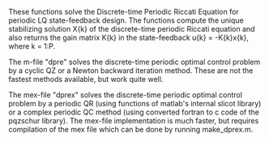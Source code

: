 These functions solve the Discrete-time Periodic Riccati Equation for periodic LQ state-feedback design. The functions compute the unique stabilizing solution X{k} of the discrete-time periodic Riccati equation and also returns the gain matrix K{k} in the state-feedback u{k} = -K{k}x{k}, where k = 1:P.

The m-file "dpre" solves the discrete-time periodic optimal control problem by a cyclic QZ or a Newton backward iteration method. These are not the fastest methods available, but work quite well. 

The mex-file "dprex" solves the discrete-time periodic optimal control problem by a periodic QR (using functions of matlab's internal slicot library) or a complex periodic QC method (using converted fortran to c code of the pqzschur library). The mex-file implementation is much faster, but requires compilation of the mex file which can be done by running make_dprex.m. 
